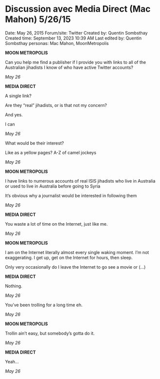 # Discussion avec Media Direct (Mac Mahon) 5/26/15

Date: May 26, 2015
Forum/site: Twitter
Created by: Quentin Sombsthay
Created time: September 13, 2023 10:39 AM
Last edited by: Quentin Sombsthay
personas: Mac Mahon, MoonMetropolis

**MOON METROPOLIS**

Can you help me find a publisher if I provide you with links to all of the Australian jihadists I know of who have active Twitter accounts?

*May 26*

**MEDIA DIRECT**

A single link?

Are they “real” jihadists, or is that not my concern?

And yes.

I can

*May 26*

What would be their interest?

Like as a yellow pages? A-Z of camel jockeys

*May 26*

**MOON METROPOLIS**

I have links to numerous accounts of real ISIS  jihadists who live in Australia or used to live in Australia before going to Syria

It’s obvious why a journalist would be interested in following them

*May 26*

**MEDIA DIRECT**

You waste a lot of time on the Internet, just like me.

*May 26*

**MOON METROPOLIS**

I am on the Internet literally almost every single waking moment. I’m not exaggerating. I get up, get on the Internet for hours, then sleep.

Only very occasionally do I leave the Internet to go see a movie or (…)

**MEDIA DIRECT**

Nothing.

*May 26*

You’ve been trolling for a long time eh.

*May 26*

**MOON METROPOLIS**

Trollin ain’t easy, but somebody’s gotta do it.

*May 26*

**MEDIA DIRECT**

Yeah…

*May 26*